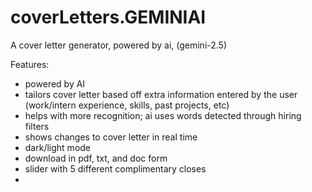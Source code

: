 # coverLetters.GEMINIAI
A cover letter generator, powered by ai, (gemini-2.5)

Features:
- powered by AI
- tailors cover letter based off extra information entered by the user (work/intern experience, skills, past projects, etc)
- helps with more recognition; ai uses words detected through hiring filters 
- shows changes to cover letter in real time
- dark/light mode
- download in pdf, txt, and doc form
- slider with 5 different complimentary closes
- 
